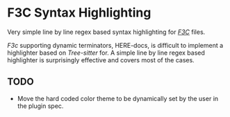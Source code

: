 # F3C Syntax Highlighting

Very simple line by line regex based syntax highlighting for _[F3C](https://github.com/fmxsh/f3c)_ files.

_F3c_ supporting dynamic terminators, HERE-docs, is difficult to implement a highlighter based on _Tree-sitter_ for. A simple line by line regex based highlighter is surprisingly effective and covers most of the cases.

## TODO

- Move the hard coded color theme to be dynamically set by the user in the plugin spec.
